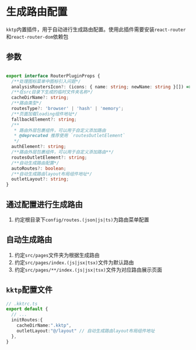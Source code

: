生成路由配置
====

`kktp`内置插件，用于自动进行生成路由配置。使用此插件需要安装`react-router`和`react-router-dom`依赖包

## 参数

```ts

export interface RouterPluginProps {
  /**处理图标菜单中图标引入问题*/
  analysisRoutersIcon?: (icons: { name: string; newName: string }[]) => string;
  /**在src目录下生成的临时文件夹名称*/
  cacheDirName?: string;
  /**路由类型*/
  routesType?: 'browser' | 'hash' | 'memory';
  /**页面加载loading组件地址*/
  fallbackElement?: string;
  /**
   * 路由外层包裹组件，可以用于自定义添加路由
   * @deprecated 推荐使用 `routesOutletElement`
   */
  authElement?: string;
  /**路由外层包裹组件，可以用于自定义添加路由**/
  routesOutletElement?: string;
  /**自动生成路由配置*/
  autoRoutes?: boolean;
  /**自动生成路由layout布局组件地址*/
  outletLayout?: string;
}
```

## 通过配置进行生成路由

1. 约定根目录下`config/routes.(json|js|ts)`为路由菜单配置

## 自动生成路由

1. 约定`src/pages`文件夹为根据生成路由
2. 约定`src/pages/index.(js|jsx|tsx)`文件为默认路由
3. 约定`src/pages/**/index.(js|jsx|tsx)`文件为对应路由展示页面

## `kktp`配置文件

```ts
// .kktrc.ts
export default {
  // ...
  initRoutes:{
    cacheDirName:".kktp",
    outletLayout:"@/layout" // 自动生成路由layout布局组件地址
  },
}
```
